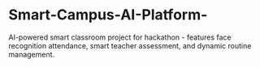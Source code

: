 # Smart-Campus-AI-Platform-
AI-powered smart classroom project for hackathon - features face recognition attendance, smart teacher assessment, and dynamic routine management.
